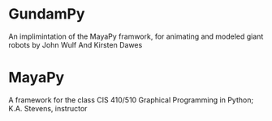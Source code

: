 GundamPy
=========================
An implimintation of the MayaPy framwork,
for animating and modeled giant robots
by John Wulf And Kirsten Dawes


MayaPy
======

A framework for the class CIS 410/510 Graphical Programming in Python; K.A. Stevens, instructor

